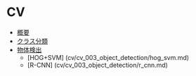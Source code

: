 # CV

* [概要      ](cv/cv_001_summary.md)
* [クラス分類](cv/cv_002_classification.md)
* [物体検出  ](cv/cv_003_object_detection.md)
  * [HOG+SVM] (cv/cv_003_object_detection/hog_svm.md)
  * [R-CNN]   (cv/cv_003_object_detection/r_cnn.md)